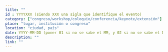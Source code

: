 ```yaml
---
title: ""  
id : YYYYXXX (siendo XXX una sigla que identifique el evento)
category: ["congreso/workshop/coloquio/conferencia/keynote/extensión"] ["conference/workshop/colloquium/talk/keynote/outreach"] (poner de un grupo u otro según sea en español o inglés)  
place: "lugar, institución o congreso"  
location: "ciudad, país"  
date: YYYY-MM-DD (poner 01 si no se sabe el MM, y 02 si no se sabe el DD)  
description: ""  
link: ""  
---
```

